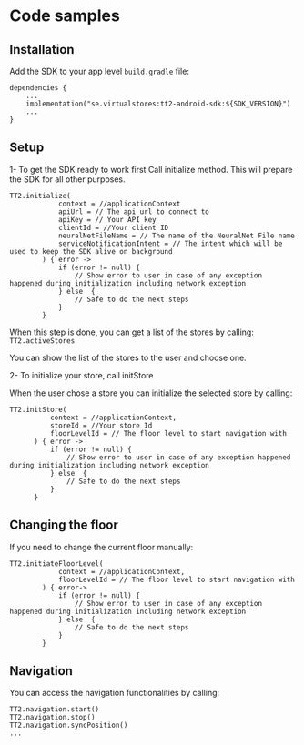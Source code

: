 
# Code samples
## Installation

Add the SDK to your app level `build.gradle` file:

```
dependencies {
    ...
    implementation("se.virtualstores:tt2-android-sdk:${SDK_VERSION}")
    ...
}
```


## Setup

1- To get the SDK ready to work first Call initialize method. This will prepare the SDK for all other purposes.

```
TT2.initialize(
            context = //applicationContext
            apiUrl = // The api url to connect to
            apiKey = // Your API key
            clientId = //Your client ID
            neuralNetFileName = // The name of the NeuralNet File name
            serviceNotificationIntent = // The intent which will be used to keep the SDK alive on background
        ) { error ->
            if (error != null) {
                // Show error to user in case of any exception happened during initialization including network exception
            } else  {
                // Safe to do the next steps
            }
        }
```

When this step is done, you can get a list of the stores by calling: `TT2.activeStores`

You can show the list of the stores to the user and choose one.

2- To initialize your store, call initStore

When the user chose a store you can initialize the selected store by calling:

  ```
  TT2.initStore(
            context = //applicationContext,
            storeId = //Your store Id
            floorLevelId = // The floor level to start navigation with
        ) { error ->
            if (error != null) {
                // Show error to user in case of any exception happened during initialization including network exception
            } else  {
                // Safe to do the next steps
            }
        }
  ```

## Changing the floor

If you need to change the current floor manually:
```
TT2.initiateFloorLevel(
            context = //applicationContext,
            floorLevelId = // The floor level to start navigation with
        ) { error->
            if (error != null) {
                // Show error to user in case of any exception happened during initialization including network exception
            } else  {
                // Safe to do the next steps
            }
        }
```

## Navigation

You can access the navigation functionalities by calling:

```
TT2.navigation.start()
TT2.navigation.stop()
TT2.navigation.syncPosition()
...
```

